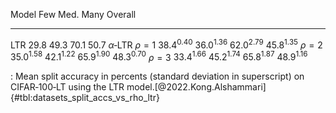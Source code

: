 Model                         Few            Med.            Many         Overall
-----------------  --------------  --------------  --------------  --------------
LTR                        $29.8$          $49.3$          $70.1$          $50.7$
$\alpha$‑LTR
$\rho=1$            $38.4^{0.40}$   $36.0^{1.36}$   $62.0^{2.79}$   $45.8^{1.35}$
$\rho=2$            $35.0^{1.58}$   $42.1^{1.22}$   $65.9^{1.90}$   $48.3^{0.70}$
$\rho=3$            $33.4^{1.66}$   $45.2^{1.74}$   $65.8^{1.87}$   $48.9^{1.16}$

: Mean split accuracy in percents (standard deviation in superscript) on CIFAR‑100‑LT using the LTR model.[@2022.Kong.Alshammari] {#tbl:datasets_split_accs_vs_rho_ltr}
